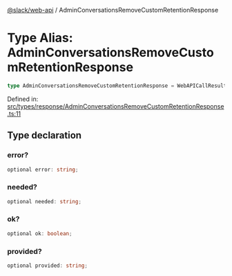 [@slack/web-api](../index.md) / AdminConversationsRemoveCustomRetentionResponse

# Type Alias: AdminConversationsRemoveCustomRetentionResponse

```ts
type AdminConversationsRemoveCustomRetentionResponse = WebAPICallResult & object;
```

Defined in: [src/types/response/AdminConversationsRemoveCustomRetentionResponse.ts:11](https://github.com/slackapi/node-slack-sdk/blob/main/packages/web-api/src/types/response/AdminConversationsRemoveCustomRetentionResponse.ts#L11)

## Type declaration

### error?

```ts
optional error: string;
```

### needed?

```ts
optional needed: string;
```

### ok?

```ts
optional ok: boolean;
```

### provided?

```ts
optional provided: string;
```
